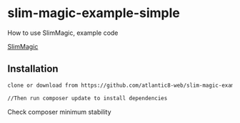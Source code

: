 # slim-magic-example-simple

How to use SlimMagic, example code

[SlimMagic](https://github.com/atlantic8-web/slim-magic)

## Installation

```bash
clone or download from https://github.com/atlantic8-web/slim-magic-example-simple

//Then run composer update to install dependencies
```

Check composer minimum stability

